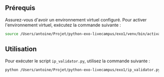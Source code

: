 ## Prérequis

Assurez-vous d'avoir un environnement virtuel configuré. Pour activer l'environnement virtuel, exécutez la commande suivante :

```bash
source /Users/antoine/Projet/python-exo-livecampus/exo1/venv/bin/activate
```

## Utilisation

Pour exécuter le script `ip_validator.py`, utilisez la commande suivante :

```bash
python /Users/antoine/Projet/python-exo-livecampus/exo1/ip_validator.py
```
